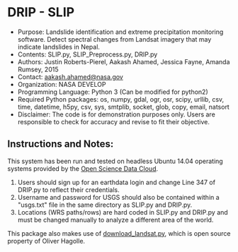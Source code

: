 # DRIP - SLIP
* Purpose: Landslide identification and extreme precipitation monitoring software. Detect spectral changes from Landsat imagery that may indicate landslides in Nepal. 
* Contents: SLIP.py, SLIP_Preprocess.py, DRIP.py 
* Authors: Justin Roberts-Pierel, Aakash Ahamed, Jessica Fayne, Amanda Rumsey, 2015 
* Contact: aakash.ahamed@nasa.gov
* Organization: NASA DEVELOP
* Programming Language: Python 3 (Can be modified for python2)
* Required Python packages: os, numpy, gdal, ogr, osr, scipy, urllib, csv, time, datetime, h5py, csv, sys, smtplib, socket, glob, copy, email, natsort
* Disclaimer: The code is for demonstration purposes only. Users are responsible to check for accuracy and revise to fit their objective.

## Instructions and Notes: 
This system has been run and tested on headless Ubuntu 14.04 operating systems provided by the [Open Science Data Cloud](opensciencedatacloud.org). 

1. Users should sign up for an earthdata login and change Line 347 of DRIP.py to reflect their credentials. 
2. Username and password for USGS should also be contained within a "usgs.txt" file in the same directory as SLIP.py and DRIP.py. 
3. Locations (WRS paths/rows) are hard coded in SLIP.py and DRIP.py and must be changed manually to analyze a different area of the world. 

This package also makes use of [download_landsat.py](https://github.com/olivierhagolle/LANDSAT-Download), which is open source property of Oliver Hagolle.
